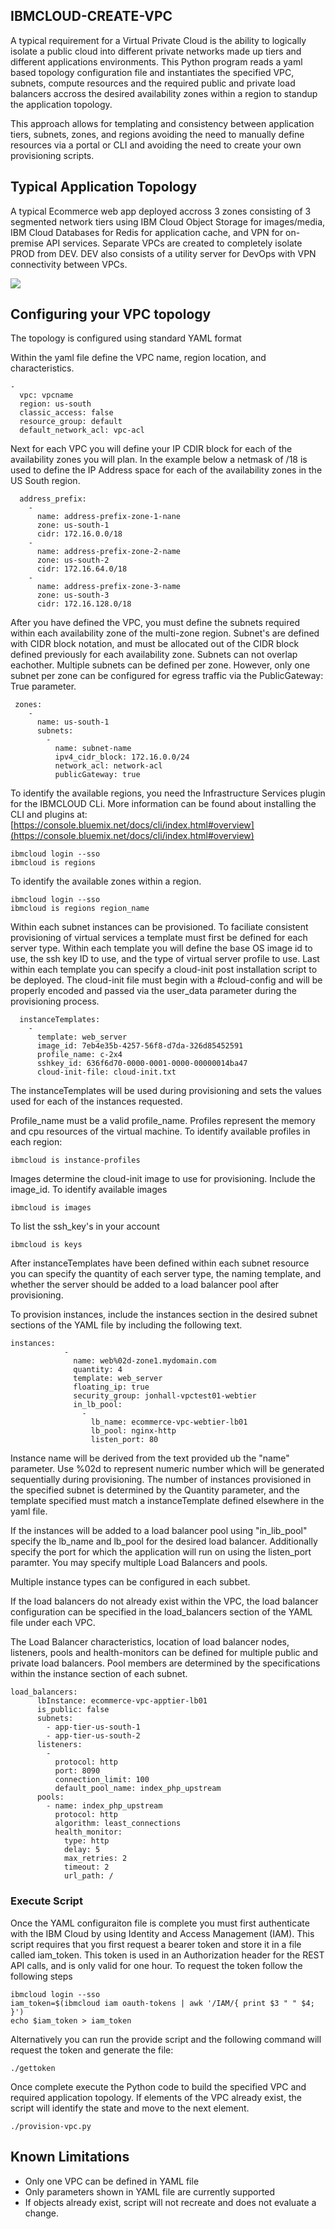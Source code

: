 ## IBMCLOUD-CREATE-VPC
A typical requirement for a Virtual Private Cloud is the ability to logically isolate a public cloud into different private networks made up tiers and different applications environments.   This Python program reads a yaml based topology configuration file and instantiates the specified VPC, subnets, compute resources and the required public and private load balancers accross the desired availability zones within a region to standup the application topology.

This approach allows for templating and consistency between application tiers, subnets, zones, and regions avoiding the need to manually define resources via a portal or CLI and avoiding the need to create your own provisioning scripts.

## Typical Application Topology
A typical Ecommerce web app deployed accross 3 zones consisting of 3 segmented network tiers using IBM Cloud Object Storage for images/media, IBM Cloud Databases for Redis for application cache, and VPN for on-premise API services.  Separate VPCs are created to completely isolate PROD from DEV.  DEV also consists of a utility server for DevOps with VPN connectivity between VPCs.

![](topology.png?raw=true)

## Configuring your VPC topology
The topology is configured using standard YAML format

Within the yaml file define the VPC name, region location, and characteristics.
```
-
  vpc: vpcname
  region: us-south
  classic_access: false
  resource_group: default
  default_network_acl: vpc-acl
```
Next for each VPC you will define your IP CDIR block for each of the availability zones you will plan.   In the example below a netmask of /18 is used to define the IP Address space for each of the availability zones in the US South region. 

```
  address_prefix:
    -
      name: address-prefix-zone-1-nane
      zone: us-south-1
      cidr: 172.16.0.0/18
    -
      name: address-prefix-zone-2-name
      zone: us-south-2
      cidr: 172.16.64.0/18
    -
      name: address-prefix-zone-3-name
      zone: us-south-3
      cidr: 172.16.128.0/18
```
After you have defined the VPC, you must define the subnets required within each availability zone of the multi-zone region.  Subnet's are defined with CIDR block notation, and must be allocated out of the CIDR block defined previously for each availability zone.   Subnets can not overlap eachother.   Multiple subnets can be defined per zone.  However, only one subnet per zone can be configured for egress traffic via the PublicGateway: True parameter.
```
 zones:
    -
      name: us-south-1
      subnets:
        -
          name: subnet-name
          ipv4_cidr_block: 172.16.0.0/24
          network_acl: network-acl
          publicGateway: true
```

To identify the available regions, you need the Infrastructure Services plugin for the IBMCLOUD CLi.   More information can be found about installing
the CLI and plugins at: [https://console.bluemix.net/docs/cli/index.html#overview](https://console.bluemix.net/docs/cli/index.html#overview)
```
ibmcloud login --sso
ibmcloud is regions
```
To identify the available zones within a region.
```
ibmcloud login --sso
ibmcloud is regions region_name
```
Within each subnet instances can be provisioned.  To faciliate consistent provisioning of virtual services a template must first be defined for each server type.   Within each template you will define  the base OS image id to use, the ssh key ID to use, and the type of virtual server profile to use.   Last within each template you can specify a cloud-init post installation script to be deployed.  The cloud-init
file must begin with a #cloud-config and will be properly encoded and passed via the user_data parameter during the provisioning process.

```
  instanceTemplates:
    -
      template: web_server
      image_id: 7eb4e35b-4257-56f8-d7da-326d85452591
      profile_name: c-2x4
      sshkey_id: 636f6d70-0000-0001-0000-00000014ba47
      cloud-init-file: cloud-init.txt
```
The instanceTemplates will be used during provisioning and sets the values used for each of the instances requested.

Profile_name must be a valid profile_name.   Profiles represent the memory and cpu resources of the virtual machine. 
To identify available profiles in each region:

```
ibmcloud is instance-profiles
```
Images determine the cloud-init image to use for provisioning.  Include the image_id.  To identify available images
```
ibmcloud is images
```
To list the ssh_key's in your account
```
ibmcloud is keys
```
After instanceTemplates have been defined within each subnet resource you can specify the quantity of each server type, the naming template, and whether the server should be added to a load balancer pool after provisioning.  

To provision instances, include the instances section in the desired subnet sections of the YAML file by including the following text.
```
instances:
            -
              name: web%02d-zone1.mydomain.com
              quantity: 4
              template: web_server
              floating_ip: true
              security_group: jonhall-vpctest01-webtier
              in_lb_pool:
                -
                  lb_name: ecommerce-vpc-webtier-lb01
                  lb_pool: nginx-http
                  listen_port: 80
```
Instance name will be derived from the text provided ub the "name" parameter.   Use %02d to represent numeric number which will
be generated sequentially during provisioning.    The number of instances provisioned in the specified subnet is determined
by the Quantity parameter, and the template specified must match a instanceTemplate defined elsewhere in the yaml file.

If the instances will be added to a load balancer pool using "in_lib_pool" specify the lb_name and lb_pool for the desired load balancer.  Additionally specify the port for which the application will run on using the listen_port paramter.  You may specify multiple Load Balancers and pools.

Multiple instance types can be configured in each subbet.

If the load balancers do not already exist within the VPC, the load balancer configuration can be specified in the load_balancers section of the YAML file under each VPC.

The Load Balancer characteristics, location of load balancer nodes, listeners, pools and health-monitors can be defined for multiple public and private load balancers.    Pool members are determined by the specifications within the instance section of each subnet.

```
load_balancers:
      lbInstance: ecommerce-vpc-apptier-lb01
      is_public: false
      subnets:
        - app-tier-us-south-1
        - app-tier-us-south-2
      listeners:
        -
          protocol: http
          port: 8090
          connection_limit: 100
          default_pool_name: index_php_upstream
      pools:
        - name: index_php_upstream
          protocol: http
          algorithm: least_connections
          health_monitor:
            type: http
            delay: 5
            max_retries: 2
            timeout: 2
            url_path: /

```

### Execute Script
Once the YAML configuraiton file is complete you must first authenticate with the IBM Cloud by using Identity and Access Management (IAM).  This script requires that you first request a bearer token and store it in a file called iam_token.   This token is used in an Authorization header for the REST API calls, and is only valid for one hour.  To request the token follow the following steps
```
ibmcloud login --sso
iam_token=$(ibmcloud iam oauth-tokens | awk '/IAM/{ print $3 " " $4; }')
echo $iam_token > iam_token
```
Alternatively you can run the provide script and the following command will request the token and generate the file:
```
./gettoken
```
Once complete execute the Python code to build the specified VPC and required application topology.   If elements of the VPC already exist, the script will identify the state and move to the next element.

```
./provision-vpc.py
```

## Known Limitations  
- Only one VPC can be defined in YAML file
- Only parameters shown in YAML file are currently supported
- If objects already exist, script will not recreate and does not evaluate a change.

